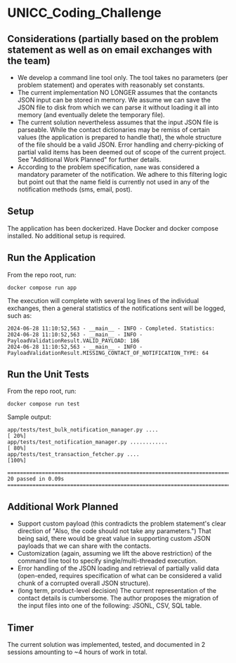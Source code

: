 # UNICC_Coding_Challenge

## Considerations (partially based on the problem statement as well as on email exchanges with the team)
- We develop a command line tool only. The tool takes no parameters (per problem statement) and operates with reasonably set constants.
- The current implementation NO LONGER assumes that the contancts JSON input can be stored in memory. We assume we can save the JSON file to disk from
which we can parse it without loading it all into memory (and eventually delete the temporary file).
- The current solution nevertheless assumes that the input JSON file is parseable. While the contact dictionaries may be remiss of certain values
(the application is prepared to handle that), the whole structure of the file should be a valid JSON. Error handling and cherry-picking of partial valid
items has been deemed out of scope of the current project. See "Additional Work Planned" for further details.
- According to the problem specification, `name` was considered a mandatory parameter of the notification. We adhere to this filtering logic but point out
that the name field is currently not used in any of the notification methods (sms, email, post).

## Setup
The application has been dockerized. Have Docker and docker compose installed. No additional setup is required.

## Run the Application
From the repo root, run:
```
docker compose run app
```
The execution will complete with several log lines of the individual exchanges, then a general statistics of the notifications sent will be logged, such as:
```
2024-06-28 11:10:52,563 - __main__ - INFO - Completed. Statistics:
2024-06-28 11:10:52,563 - __main__ - INFO - PayloadValidationResult.VALID_PAYLOAD: 186
2024-06-28 11:10:52,563 - __main__ - INFO - PayloadValidationResult.MISSING_CONTACT_OF_NOTIFICATION_TYPE: 64
```

## Run the Unit Tests
From the repo root, run:
```
docker compose run test
```
Sample output:
```
app/tests/test_bulk_notification_manager.py ....                                                                                                                          [ 20%]
app/tests/test_notification_manager.py ............                                                                                                                       [ 80%]
app/tests/test_transaction_fetcher.py ....                                                                                                                                [100%]

============================================================================== 20 passed in 0.09s ===============================================================================
```

## Additional Work Planned
- Support custom payload (this contradicts the problem statement's clear direction of "Also, the code should not take any parameters.")
That being said, there would be great value in supporting custom JSON payloads that we can share with the contacts.
- Customization (again, assuming we lift the above restriction) of the command line tool to specify single/multi-threaded execution.
- Error handling of the JSON loading and retrieval of partially valid data (open-ended, requires specification of what can be considered a valid chunk of a corrupted overall JSON structure).
- (long term, product-level decision) The current representation of the contact details is cumbersome. The author proposes the migration
of the input files into one of the following: JSONL, CSV, SQL table.

## Timer
The current solution was implemented, tested, and documented in 2 sessions amounting to ~4 hours of work in total.
